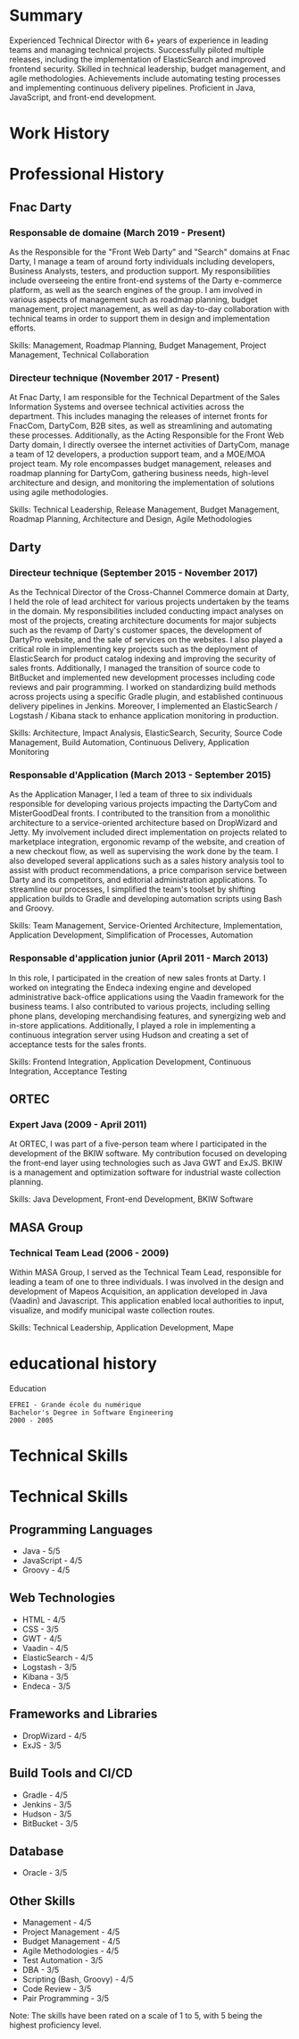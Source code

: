 # Summary
Experienced Technical Director with 6+ years of experience in leading teams and managing technical projects. Successfully piloted multiple releases, including the implementation of ElasticSearch and improved frontend security. Skilled in technical leadership, budget management, and agile methodologies. Achievements include automating testing processes and implementing continuous delivery pipelines. Proficient in Java, JavaScript, and front-end development.
# Work History
# Professional History

## Fnac Darty

### Responsable de domaine (March 2019 - Present)
As the Responsible for the "Front Web Darty" and "Search" domains at Fnac Darty, I manage a team of around forty individuals including developers, Business Analysts, testers, and production support. My responsibilities include overseeing the entire front-end systems of the Darty e-commerce platform, as well as the search engines of the group. I am involved in various aspects of management such as roadmap planning, budget management, project management, as well as day-to-day collaboration with technical teams in order to support them in design and implementation efforts.

Skills: Management, Roadmap Planning, Budget Management, Project Management, Technical Collaboration

### Directeur technique (November 2017 - Present)
At Fnac Darty, I am responsible for the Technical Department of the Sales Information Systems and oversee technical activities across the department. This includes managing the releases of internet fronts for FnacCom, DartyCom, B2B sites, as well as streamlining and automating these processes. Additionally, as the Acting Responsible for the Front Web Darty domain, I directly oversee the internet activities of DartyCom, manage a team of 12 developers, a production support team, and a MOE/MOA project team. My role encompasses budget management, releases and roadmap planning for DartyCom, gathering business needs, high-level architecture and design, and monitoring the implementation of solutions using agile methodologies.

Skills: Technical Leadership, Release Management, Budget Management, Roadmap Planning, Architecture and Design, Agile Methodologies

## Darty

### Directeur technique (September 2015 - November 2017)
As the Technical Director of the Cross-Channel Commerce domain at Darty, I held the role of lead architect for various projects undertaken by the teams in the domain. My responsibilities included conducting impact analyses on most of the projects, creating architecture documents for major subjects such as the revamp of Darty's customer spaces, the development of DartyPro website, and the sale of services on the websites. I also played a critical role in implementing key projects such as the deployment of ElasticSearch for product catalog indexing and improving the security of sales fronts. Additionally, I managed the transition of source code to BitBucket and implemented new development processes including code reviews and pair programming. I worked on standardizing build methods across projects using a specific Gradle plugin, and established continuous delivery pipelines in Jenkins. Moreover, I implemented an ElasticSearch / Logstash / Kibana stack to enhance application monitoring in production.

Skills: Architecture, Impact Analysis, ElasticSearch, Security, Source Code Management, Build Automation, Continuous Delivery, Application Monitoring

### Responsable d'Application (March 2013 - September 2015)
As the Application Manager, I led a team of three to six individuals responsible for developing various projects impacting the DartyCom and MisterGoodDeal fronts. I contributed to the transition from a monolithic architecture to a service-oriented architecture based on DropWizard and Jetty. My involvement included direct implementation on projects related to marketplace integration, ergonomic revamp of the website, and creation of a new checkout flow, as well as supervising the work done by the team. I also developed several applications such as a sales history analysis tool to assist with product recommendations, a price comparison service between Darty and its competitors, and editorial administration applications. To streamline our processes, I simplified the team's toolset by shifting application builds to Gradle and developing automation scripts using Bash and Groovy.

Skills: Team Management, Service-Oriented Architecture, Implementation, Application Development, Simplification of Processes, Automation

### Responsable d'application junior (April 2011 - March 2013)
In this role, I participated in the creation of new sales fronts at Darty. I worked on integrating the Endeca indexing engine and developed administrative back-office applications using the Vaadin framework for the business teams. I also contributed to various projects, including selling phone plans, developing merchandising features, and synergizing web and in-store applications. Additionally, I played a role in implementing a continuous integration server using Hudson and creating a set of acceptance tests for the sales fronts.

Skills: Frontend Integration, Application Development, Continuous Integration, Acceptance Testing

## ORTEC

### Expert Java (2009 - April 2011)
At ORTEC, I was part of a five-person team where I participated in the development of the BKIW software. My contribution focused on developing the front-end layer using technologies such as Java GWT and ExJS. BKIW is a management and optimization software for industrial waste collection planning.

Skills: Java Development, Front-end Development, BKIW Software

## MASA Group

### Technical Team Lead (2006 - 2009)
Within MASA Group, I served as the Technical Team Lead, responsible for leading a team of one to three individuals. I was involved in the design and development of Mapeos Acquisition, an application developed in Java (Vaadin) and Javascript. This application enabled local authorities to input, visualize, and modify municipal waste collection routes.

Skills: Technical Leadership, Application Development, Mape
# educational history
Education

    EFREI - Grande école du numérique
    Bachelor's Degree in Software Engineering
    2000 - 2005
# Technical Skills
# Technical Skills

## Programming Languages
- Java - 5/5
- JavaScript - 4/5
- Groovy - 4/5

## Web Technologies
- HTML - 4/5
- CSS - 3/5
- GWT - 4/5
- Vaadin - 4/5
- ElasticSearch - 4/5
- Logstash - 3/5
- Kibana - 3/5
- Endeca - 3/5

## Frameworks and Libraries
- DropWizard - 4/5
- ExJS - 3/5

## Build Tools and CI/CD
- Gradle - 4/5
- Jenkins - 3/5
- Hudson - 3/5
- BitBucket - 3/5

## Database
- Oracle - 3/5

## Other Skills
- Management - 4/5
- Project Management - 4/5
- Budget Management - 4/5
- Agile Methodologies - 4/5
- Test Automation - 3/5
- DBA - 3/5
- Scripting (Bash, Groovy) - 4/5
- Code Review - 3/5
- Pair Programming - 3/5

Note: The skills have been rated on a scale of 1 to 5, with 5 being the highest proficiency level.
